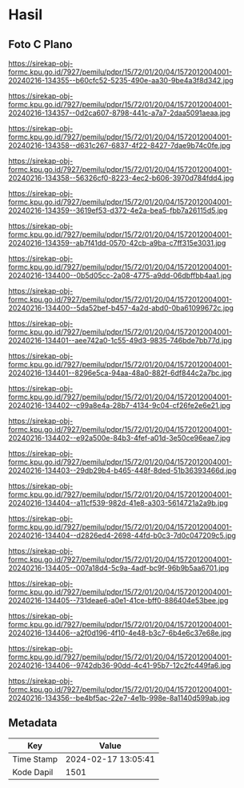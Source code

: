 # Hasil

## Foto C Plano

https://sirekap-obj-formc.kpu.go.id/7927/pemilu/pdpr/15/72/01/20/04/1572012004001-20240216-134355--b60cfc52-5235-490e-aa30-9be4a3f8d342.jpg

https://sirekap-obj-formc.kpu.go.id/7927/pemilu/pdpr/15/72/01/20/04/1572012004001-20240216-134357--0d2ca607-8798-441c-a7a7-2daa5091aeaa.jpg

https://sirekap-obj-formc.kpu.go.id/7927/pemilu/pdpr/15/72/01/20/04/1572012004001-20240216-134358--d631c267-6837-4f22-8427-7dae9b74c0fe.jpg

https://sirekap-obj-formc.kpu.go.id/7927/pemilu/pdpr/15/72/01/20/04/1572012004001-20240216-134358--56326cf0-8223-4ec2-b606-3970d784fdd4.jpg

https://sirekap-obj-formc.kpu.go.id/7927/pemilu/pdpr/15/72/01/20/04/1572012004001-20240216-134359--3619ef53-d372-4e2a-bea5-fbb7a26115d5.jpg

https://sirekap-obj-formc.kpu.go.id/7927/pemilu/pdpr/15/72/01/20/04/1572012004001-20240216-134359--ab7f41dd-0570-42cb-a9ba-c7ff315e3031.jpg

https://sirekap-obj-formc.kpu.go.id/7927/pemilu/pdpr/15/72/01/20/04/1572012004001-20240216-134400--0b5d05cc-2a08-4775-a9dd-06dbffbb4aa1.jpg

https://sirekap-obj-formc.kpu.go.id/7927/pemilu/pdpr/15/72/01/20/04/1572012004001-20240216-134400--5da52bef-b457-4a2d-abd0-0ba61099672c.jpg

https://sirekap-obj-formc.kpu.go.id/7927/pemilu/pdpr/15/72/01/20/04/1572012004001-20240216-134401--aee742a0-1c55-49d3-9835-746bde7bb77d.jpg

https://sirekap-obj-formc.kpu.go.id/7927/pemilu/pdpr/15/72/01/20/04/1572012004001-20240216-134401--8296e5ca-94aa-48a0-882f-6df844c2a7bc.jpg

https://sirekap-obj-formc.kpu.go.id/7927/pemilu/pdpr/15/72/01/20/04/1572012004001-20240216-134402--c99a8e4a-28b7-4134-9c04-cf26fe2e6e21.jpg

https://sirekap-obj-formc.kpu.go.id/7927/pemilu/pdpr/15/72/01/20/04/1572012004001-20240216-134402--e92a500e-84b3-4fef-a01d-3e50ce96eae7.jpg

https://sirekap-obj-formc.kpu.go.id/7927/pemilu/pdpr/15/72/01/20/04/1572012004001-20240216-134403--29db29b4-b465-448f-8ded-51b36393466d.jpg

https://sirekap-obj-formc.kpu.go.id/7927/pemilu/pdpr/15/72/01/20/04/1572012004001-20240216-134404--a11cf539-982d-41e8-a303-5614721a2a9b.jpg

https://sirekap-obj-formc.kpu.go.id/7927/pemilu/pdpr/15/72/01/20/04/1572012004001-20240216-134404--d2826ed4-2698-44fd-b0c3-7d0c047209c5.jpg

https://sirekap-obj-formc.kpu.go.id/7927/pemilu/pdpr/15/72/01/20/04/1572012004001-20240216-134405--007a18d4-5c9a-4adf-bc9f-96b9b5aa6701.jpg

https://sirekap-obj-formc.kpu.go.id/7927/pemilu/pdpr/15/72/01/20/04/1572012004001-20240216-134405--731deae6-a0e1-41ce-bff0-886404e53bee.jpg

https://sirekap-obj-formc.kpu.go.id/7927/pemilu/pdpr/15/72/01/20/04/1572012004001-20240216-134406--a2f0d196-4f10-4e48-b3c7-6b4e6c37e68e.jpg

https://sirekap-obj-formc.kpu.go.id/7927/pemilu/pdpr/15/72/01/20/04/1572012004001-20240216-134406--9742db36-90dd-4c41-95b7-12c2fc449fa6.jpg

https://sirekap-obj-formc.kpu.go.id/7927/pemilu/pdpr/15/72/01/20/04/1572012004001-20240216-134356--be4bf5ac-22e7-4e1b-998e-8a1140d599ab.jpg


## Metadata

| Key        | Value               |
| ---------- | ------------------- |
| Time Stamp | 2024-02-17 13:05:41 |
| Kode Dapil | 1501                |



